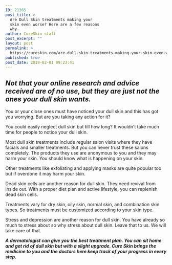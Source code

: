 ```yaml
---
ID: 21365
post_title: >
  Are Dull Skin treatments making your
  skin even worse? Here are a few reasons
  why.
author: CureSkin staff
post_excerpt: ""
layout: post
permalink: >
  https://cureskin.com/are-dull-skin-treatments-making-your-skin-even-worse-here-are-a-few-reasons-why/
published: true
post_date: 2019-02-01 09:23:41
---
```

<h2><em>Not that your online research and advice received are of no use, but they are just not the ones your dull skin wants.</em></h2>
You or your close ones must have noticed your dull skin and this has got you worrying. But are you taking any action for it?

You could easily neglect dull skin but till how long? It wouldn’t take much time for people to notice your dull skin.

Most dull skin treatments include regular salon visits where they have facials and smaller treatments. But you can never trust these salons completely. The products they use are anonymous to you and they may harm your skin. You should know what is happening on your skin.

Other treatments like exfoliating and applying masks are quite popular too but if overdone it may harm your skin.

Dead skin cells are another reason for dull skin. They need revival from inside out. With a proper diet plan and active lifestyle, you can replenish dead skin cells.

Treatments vary for dry skin, oily skin, normal skin, and combination skin types. So treatments must be customized according to your skin type.

Stress and depression are another reason for dull skin. You have already so much to stress about so why stress about dull skin. Leave that to us. We will take care of that.

<em><strong>A dermatologist can give you the best treatment plan. You can sit home and get rid of dull skin but with a slight upgrade. Cure Skin brings the medicine to you and the doctors here keep track of your progress in every step.</strong></em>